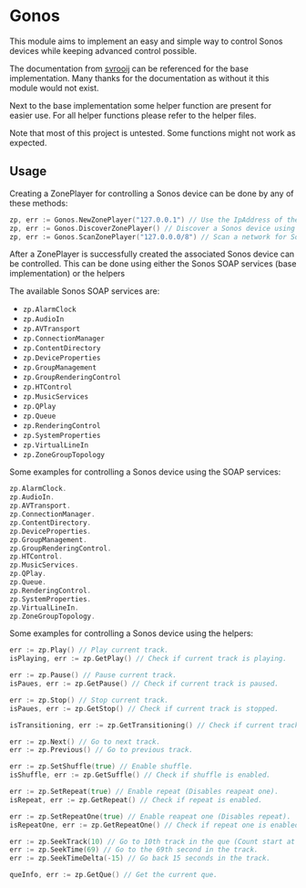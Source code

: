 # Gonos

This module aims to implement an easy and simple way to control Sonos devices while keeping advanced control possible.

The documentation from [svrooij](https://github.com/svrooij/sonos-api-docs) can be referenced for the base implementation.
Many thanks for the documentation as without it this module would not exist.

Next to the base implementation some helper function are present for easier use.
For all helper functions please refer to the helper files.

Note that most of this project is untested.
Some functions might not work as expected.

## Usage

Creating a ZonePlayer for controlling a Sonos device can be done by any of these methods:

```go
zp, err := Gonos.NewZonePlayer("127.0.0.1") // Use the IpAddress of the Sonos device.
zp, err := Gonos.DiscoverZonePlayer() // Discover a Sonos device using SSDP.
zp, err := Gonos.ScanZonePlayer("127.0.0.0/8") // Scan a network for Sonos devices.
```

After a ZonePlayer is successfully created the associated Sonos device can be controlled.
This can be done using either the Sonos SOAP services (base implementation) or the helpers

The available Sonos SOAP services are:

- `zp.AlarmClock`
- `zp.AudioIn`
- `zp.AVTransport`
- `zp.ConnectionManager`
- `zp.ContentDirectory`
- `zp.DeviceProperties`
- `zp.GroupManagement`
- `zp.GroupRenderingControl`
- `zp.HTControl`
- `zp.MusicServices`
- `zp.QPlay`
- `zp.Queue`
- `zp.RenderingControl`
- `zp.SystemProperties`
- `zp.VirtualLineIn`
- `zp.ZoneGroupTopology`

Some examples for controlling a Sonos device using the SOAP services:

```go
zp.AlarmClock.
zp.AudioIn.
zp.AVTransport.
zp.ConnectionManager.
zp.ContentDirectory.
zp.DeviceProperties.
zp.GroupManagement.
zp.GroupRenderingControl.
zp.HTControl.
zp.MusicServices.
zp.QPlay.
zp.Queue.
zp.RenderingControl.
zp.SystemProperties.
zp.VirtualLineIn.
zp.ZoneGroupTopology.
```

Some examples for controlling a Sonos device using the helpers:

```go
err := zp.Play() // Play current track.
isPlaying, err := zp.GetPlay() // Check if current track is playing.

err := zp.Pause() // Pause current track.
isPaues, err := zp.GetPause() // Check if current track is paused.

err := zp.Stop() // Stop current track.
isPaues, err := zp.GetStop() // Check if current track is stopped.

isTransitioning, err := zp.GetTransitioning() // Check if current track is transitioning.

err := zp.Next() // Go to next track.
err := zp.Previous() // Go to previous track.

err := zp.SetShuffle(true) // Enable shuffle.
isShuffle, err := zp.GetSuffle() // Check if shuffle is enabled.

err := zp.SetRepeat(true) // Enable repeat (Disables reapeat one).
isRepeat, err := zp.GetRepeat() // Check if repeat is enabled.

err := zp.SetRepeatOne(true) // Enable reapeat one (Disables repeat).
isRepeatOne, err := zp.GetRepeatOne() // Check if repeat one is enabled.

err := zp.SeekTrack(10) // Go to 10th track in the que (Count start at 1).
err := zp.SeekTime(69) // Go to the 69th second in the track.
err := zp.SeekTimeDelta(-15) // Go back 15 seconds in the track.

queInfo, err := zp.GetQue() // Get the current que.
```
